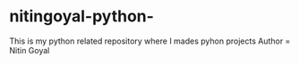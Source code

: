 # nitingoyal-python-
This is my python related repository where I mades pyhon projects       Author = Nitin Goyal
  
